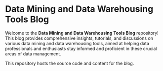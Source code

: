 # Data Mining and Data Warehousing Tools Blog

Welcome to the **Data Mining and Data Warehousing Tools Blog** repository! This blog provides comprehensive insights, tutorials, and discussions on various data mining and data warehousing tools, aimed at helping data professionals and enthusiasts stay informed and proficient in these crucial areas of data management.


This repository hosts the source code and content for the blog.

